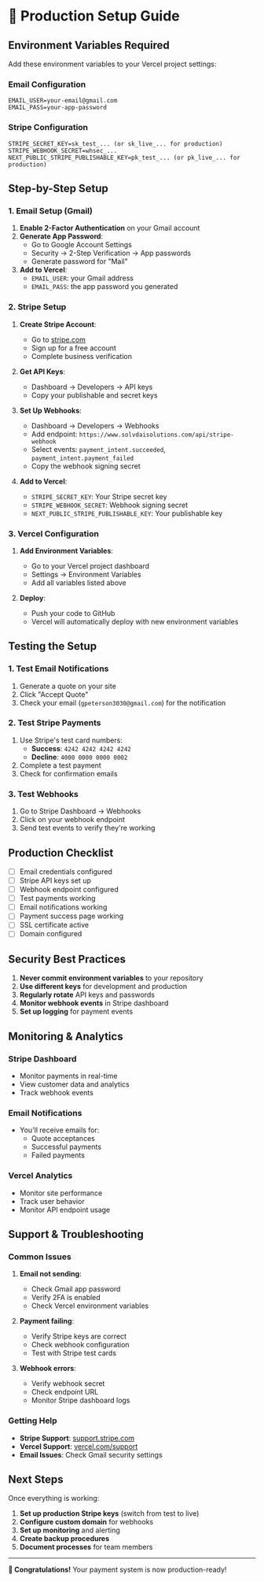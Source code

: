 # 🚀 Production Setup Guide

## **Environment Variables Required**

Add these environment variables to your Vercel project settings:

### **Email Configuration**
```
EMAIL_USER=your-email@gmail.com
EMAIL_PASS=your-app-password
```

### **Stripe Configuration**
```
STRIPE_SECRET_KEY=sk_test_... (or sk_live_... for production)
STRIPE_WEBHOOK_SECRET=whsec_...
NEXT_PUBLIC_STRIPE_PUBLISHABLE_KEY=pk_test_... (or pk_live_... for production)
```

## **Step-by-Step Setup**

### **1. Email Setup (Gmail)**

1. **Enable 2-Factor Authentication** on your Gmail account
2. **Generate App Password**:
   - Go to Google Account Settings
   - Security → 2-Step Verification → App passwords
   - Generate password for "Mail"
3. **Add to Vercel**:
   - `EMAIL_USER`: your Gmail address
   - `EMAIL_PASS`: the app password you generated

### **2. Stripe Setup**

1. **Create Stripe Account**:
   - Go to [stripe.com](https://stripe.com)
   - Sign up for a free account
   - Complete business verification

2. **Get API Keys**:
   - Dashboard → Developers → API keys
   - Copy your publishable and secret keys

3. **Set Up Webhooks**:
   - Dashboard → Developers → Webhooks
   - Add endpoint: `https://www.solvdaisolutions.com/api/stripe-webhook`
   - Select events: `payment_intent.succeeded`, `payment_intent.payment_failed`
   - Copy the webhook signing secret

4. **Add to Vercel**:
   - `STRIPE_SECRET_KEY`: Your Stripe secret key
   - `STRIPE_WEBHOOK_SECRET`: Webhook signing secret
   - `NEXT_PUBLIC_STRIPE_PUBLISHABLE_KEY`: Your publishable key

### **3. Vercel Configuration**

1. **Add Environment Variables**:
   - Go to your Vercel project dashboard
   - Settings → Environment Variables
   - Add all variables listed above

2. **Deploy**:
   - Push your code to GitHub
   - Vercel will automatically deploy with new environment variables

## **Testing the Setup**

### **1. Test Email Notifications**
1. Generate a quote on your site
2. Click "Accept Quote"
3. Check your email (`gpeterson3030@gmail.com`) for the notification

### **2. Test Stripe Payments**
1. Use Stripe's test card numbers:
   - **Success**: `4242 4242 4242 4242`
   - **Decline**: `4000 0000 0000 0002`
2. Complete a test payment
3. Check for confirmation emails

### **3. Test Webhooks**
1. Go to Stripe Dashboard → Webhooks
2. Click on your webhook endpoint
3. Send test events to verify they're working

## **Production Checklist**

- [ ] Email credentials configured
- [ ] Stripe API keys set up
- [ ] Webhook endpoint configured
- [ ] Test payments working
- [ ] Email notifications working
- [ ] Payment success page working
- [ ] SSL certificate active
- [ ] Domain configured

## **Security Best Practices**

1. **Never commit environment variables** to your repository
2. **Use different keys** for development and production
3. **Regularly rotate** API keys and passwords
4. **Monitor webhook events** in Stripe dashboard
5. **Set up logging** for payment events

## **Monitoring & Analytics**

### **Stripe Dashboard**
- Monitor payments in real-time
- View customer data and analytics
- Track webhook events

### **Email Notifications**
- You'll receive emails for:
  - Quote acceptances
  - Successful payments
  - Failed payments

### **Vercel Analytics**
- Monitor site performance
- Track user behavior
- Monitor API endpoint usage

## **Support & Troubleshooting**

### **Common Issues**

1. **Email not sending**:
   - Check Gmail app password
   - Verify 2FA is enabled
   - Check Vercel environment variables

2. **Payment failing**:
   - Verify Stripe keys are correct
   - Check webhook configuration
   - Test with Stripe test cards

3. **Webhook errors**:
   - Verify webhook secret
   - Check endpoint URL
   - Monitor Stripe dashboard logs

### **Getting Help**

- **Stripe Support**: [support.stripe.com](https://support.stripe.com)
- **Vercel Support**: [vercel.com/support](https://vercel.com/support)
- **Email Issues**: Check Gmail security settings

## **Next Steps**

Once everything is working:

1. **Set up production Stripe keys** (switch from test to live)
2. **Configure custom domain** for webhooks
3. **Set up monitoring** and alerting
4. **Create backup procedures**
5. **Document processes** for team members

---

**🎉 Congratulations!** Your payment system is now production-ready! 